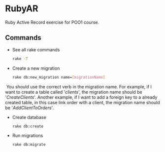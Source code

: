# RubyAR

Ruby Active Record exercise for POO1 course.

## Commands

- See all rake commands

  ```bash
  rake -T
  ```

  

- Create a new migration

  ```bash
  rake db:new_migration name=[migrationName]
  ```

​	You should use the correct verb in the migration name. For example, if I want to create a table called '*clients*', the migration name should be '*CreateClients*'. Another example, if I want to add a foreign key to a already created table, in this case link order with a client, the migration name should be '*AddClientToOrders*'.



- Create database

  ```bash
  rake db:create
  ```

  

- Run migrations

  ```bash
  rake db:migrate
  ```

  
